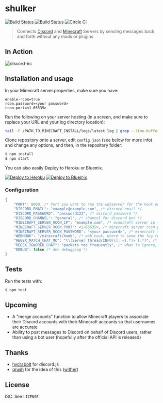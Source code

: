 # shulker

[![Build Status](https://david-dm.org/destruc7i0n/shulker.svg)](https://david-dm.org/destruc7i0n/shulker)
[![Build Status](https://travis-ci.org/destruc7i0n/shulker.svg?branch=master)](https://travis-ci.org/destruc7i0n/shulker)
[![Circle CI](https://circleci.com/gh/destruc7i0n/shulker.svg?style=svg)](https://circleci.com/gh/destruc7i0n/shulker)

> Connects [Discord](https://discordapp.com/) and [Minecraft](https://minecraft.net) Servers by sending messages back and forth without any mods or plugins.

## In Action
![discord-irc](http://i.giphy.com/6yj4FRw3XZt6M.gif)

## Installation and usage

In your Minecraft server.properties, make sure you have:
```
enable-rcon=true
rcon.password=<your password>
rcon.port=<1-65535>
```

Run the following on your server hosting (in a screen, and make sure to replace your URL and your log directory location):

``` sh
tail -F /PATH_TO_MINECRAFT_INSTALL/logs/latest.log | grep --line-buffered ": <" | while read x ; do echo -ne $x | curl -X POST -d @- https://YOUR_URL/minecraft/hook ; done
```

Clone repository onto a server, edit ```config.json``` (see below for more info) and change any options, and then, in the repository folder:
```sh
$ npm install
$ npm start
```
You can also easily Deploy to Heroku or Bluemix.

[![Deploy to Heroku](https://www.herokucdn.com/deploy/button.png)](https://heroku.com/deploy)
[![Deploy to Bluemix](https://bluemix.net/deploy/button.png)](https://bluemix.net/deploy?repository=https://github.com/destruc7i0n/shulker)


### Configuration
```js
{
    "PORT": 8000, /* Port you want to run the webserver for the hook on */
    "DISCORD_EMAIL": "example@example.com", /* discord email */
    "DISCORD_PASSWORD": "password123", /* discord password */
    "DISCORD_CHANNEL": "general", /* channel for discord bot */
    "MINECRAFT_SERVER_RCON_IP": "example.com", /* minecraft server ip (make sure you have enabled rcon) */
    "MINECRAFT_SERVER_RCON_PORT": <1-65535>, /* minecraft server rcon port */
    "MINECRAFT_SERVER_RCON_PASSWORD": "<your password>", /* minecraft server rcon password */
    "WEBHOOK": "/minecraft/hook", /* web hook, where to send the log to */
    "REGEX_MATCH_CHAT_MC": "\\[Server thread/INFO\\]: <(.*)> (.*)", /* what to match for chat (best to leave as default) */
    "REGEX_IGNORED_CHAT": "packets too frequently", /* what to ignore, you can put any regex for swear words for example and it will */ be ignored
    "DEBUG": false /* dev debugging */
}
```


## Tests
Run the tests with:
```bash
$ npm test
```

## Upcoming
* A "merge accounts" function to allow Minecraft players to associate their Discord accounts with their Minecraft accounts so that usernames are accurate
* Ability to post messages to Discord on behalf of Discord users, rather than using a bot user (hopefully after the official API is released)

## Thanks
* [hydrabolt](https://github.com/hydrabolt) for discord.js
* [qrush](https://github.com/qrush) for the idea of this ([wither](https://github.com/qrush/wither))

## License

ISC. See `LICENSE`.
